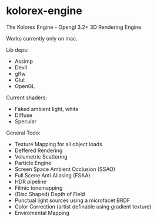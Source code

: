 kolorex-engine
==============

The Kolorex Engine - Opengl 3.2+ 3D Rendering Engine

Works currently only on mac.

Lib deps:
  * Assimp
  * DevIl
  * glfw
  * Glut
  * OpenGL


Current shaders:
  * Faked ambient light, white
  * Diffuse
  * Specular
  

General Todo:

  * Texture Mapping for all object loads
  * Deffered Rendering
  * Volumetric Scattering
  * Particle Engine
  * Screen Space Ambient Occlusion (SSAO)
  * Full Scene Anti Aliasing (FSAA)
  * HDR pipeline
  * Filmic tonemapping
  * (Disc Shaped) Depth of Field
  * Punctual light sources using a microfacet BRDF
  * Color Correction (artist definable using gradient texture)
  * Enviromental Mapping 
  
